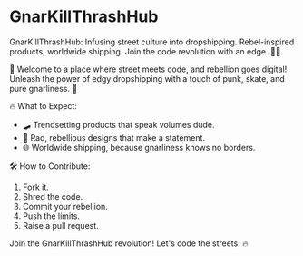 # GnarKillThrashHub
GnarKillThrashHub: Infusing street culture into dropshipping. Rebel-inspired products, worldwide shipping. Join the code revolution with an edge. 🤘🚀

🚀 Welcome to a place where street meets code, and rebellion goes digital! Unleash the power of edgy dropshipping with a touch of punk, skate, and pure gnarliness. 🤘

🔥 What to Expect:
- 🛹 Trendsetting products that speak volumes dude.
- 🖤 Rad, rebellious designs that make a statement.
- 🌐 Worldwide shipping, because gnarliness knows no borders.

🛠️ How to Contribute:
1. Fork it.
2. Shred the code.
3. Commit your rebellion.
4. Push the limits.
5. Raise a pull request. 

Join the GnarKillThrashHub revolution! Let's code the streets. 🔥